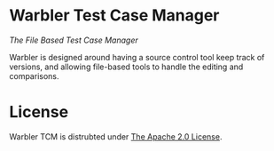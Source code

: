 # Warbler Test Case Manager

*The File Based Test Case Manager*

Warbler is designed around having a source control tool keep track of versions, and allowing file-based tools to handle the editing and comparisons.

# License

Warbler TCM is distrubted under [The Apache 2.0 License](LICENSE).
